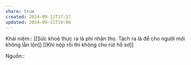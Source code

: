 ```yaml
---
share: true
created: 2024-09-11T17:57
updated: 2024-09-11T19:06
---
```

Khái niệm:: 
[[Sức khoẻ thực ra là phi nhân thọ. Tách ra là để cho người mới không lẫn lộn]]
[[Khi nộp rồi thì không cho rút hồ sơ]]

Nguồn:: 
